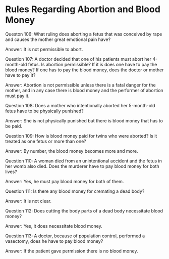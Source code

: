 Rules Regarding Abortion and Blood Money
========================================

Queston 106: What ruling does aborting a fetus that was conceived by
rape and causes the mother great emotional pain have?

Answer: It is not permissible to abort.

Question 107: A doctor decided that one of his patients must abort her
4-month-old fetus. Is abortion permissible? If it is does one have to
pay the blood money? If one has to pay the blood money, does the doctor
or mother have to pay it?

Answer: Abortion is not permissible unless there is a fatal danger for
the mother, and in any case there is blood money and the performer of
abortion must pay it.

Question 108: Does a mother who intentionally aborted her 5-month-old
fetus have to be physically punished?

Answer: She is not physically punished but there is blood money that has
to be paid.

Question 109: How is blood money paid for twins who were aborted? Is it
treated as one fetus or more than one?

Answer: By number, the blood money becomes more and more.

Question 110: A woman died from an unintentional accident and the fetus
in her womb also died. Does the murderer have to pay blood money for
both lives?

Answer: Yes, he must pay blood money for both of them.

Question 111: Is there any blood money for cremating a dead body?

Answer: It is not clear.

Question 112: Does cutting the body parts of a dead body necessitate
blood money?

Answer: Yes, it does necessitate blood money.

Question 113: A doctor, because of population control, performed a
vasectomy, does he have to pay blood money?

Answer: If the patient gave permission there is no blood money.


